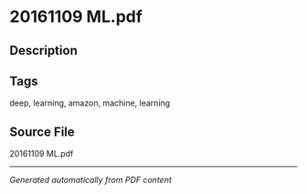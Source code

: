 # 20161109 ML.pdf

## Description

## Tags
deep, learning, amazon, machine, learning

## Source File
20161109 ML.pdf

---
*Generated automatically from PDF content*
